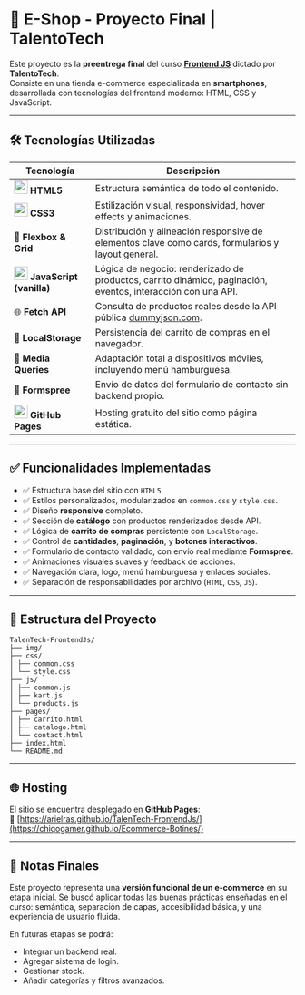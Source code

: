 # 📱 E-Shop - Proyecto Final | TalentoTech

Este proyecto es la **preentrega final** del curso [**Frontend JS**](https://talentotech.bue.edu.ar/#/) dictado por **TalentoTech**.  
Consiste en una tienda e-commerce especializada en **smartphones**, desarrollada con tecnologías del frontend moderno: HTML, CSS y JavaScript.

---

## 🛠️ Tecnologías Utilizadas

| Tecnología | Descripción |
|------------|-------------|
| <img src="https://cdn.jsdelivr.net/gh/devicons/devicon/icons/html5/html5-original.svg" width="24"/> **HTML5** | Estructura semántica de todo el contenido. |
| <img src="https://cdn.jsdelivr.net/gh/devicons/devicon/icons/css3/css3-original.svg" width="24"/> **CSS3** | Estilización visual, responsividad, hover effects y animaciones. |
| 🎨 **Flexbox & Grid** | Distribución y alineación responsive de elementos clave como cards, formularios y layout general. |
| <img src="https://cdn.jsdelivr.net/gh/devicons/devicon/icons/javascript/javascript-original.svg" width="24"/> **JavaScript (vanilla)** | Lógica de negocio: renderizado de productos, carrito dinámico, paginación, eventos, interacción con una API. |
| 🌐 **Fetch API** | Consulta de productos reales desde la API pública [dummyjson.com](https://dummyjson.com/). |
| 💾 **LocalStorage** | Persistencia del carrito de compras en el navegador. |
| 📱 **Media Queries** | Adaptación total a dispositivos móviles, incluyendo menú hamburguesa. |
| 🧾 **Formspree** | Envío de datos del formulario de contacto sin backend propio. |
| <img src="https://cdn.jsdelivr.net/gh/devicons/devicon/icons/github/github-original.svg" width="24" /> **GitHub Pages** | Hosting gratuito del sitio como página estática. |

---

## ✅ Funcionalidades Implementadas

- ✅ Estructura base del sitio con `HTML5`.
- ✅ Estilos personalizados, modularizados en `common.css` y `style.css`.
- ✅ Diseño **responsive** completo.
- ✅ Sección de **catálogo** con productos renderizados desde API.
- ✅ Lógica de **carrito de compras** persistente con `LocalStorage`.
- ✅ Control de **cantidades**, **paginación**, y **botones interactivos**.
- ✅ Formulario de contacto validado, con envío real mediante **Formspree**.
- ✅ Animaciones visuales suaves y feedback de acciones.
- ✅ Navegación clara, logo, menú hamburguesa y enlaces sociales.
- ✅ Separación de responsabilidades por archivo (`HTML`, `CSS`, `JS`).

---

## 📁 Estructura del Proyecto
```
TalenTech-FrontendJs/
├── img/
├── css/
│ ├── common.css
│ └── style.css
├── js/
│ ├── common.js
│ ├── kart.js
│ └── products.js
├── pages/
│ ├── carrito.html
│ ├── catalogo.html
│ └── contact.html
├── index.html
└── README.md
```
---


## 🌐 Hosting

El sitio se encuentra desplegado en **GitHub Pages**:  
🔗 [https://arielras.github.io/TalenTech-FrontendJs/](https://chiqogamer.github.io/Ecommerce-Botines/)

---

## 📌 Notas Finales

Este proyecto representa una **versión funcional de un e-commerce** en su etapa inicial. Se buscó aplicar todas las buenas prácticas enseñadas en el curso: semántica, separación de capas, accesibilidad básica, y una experiencia de usuario fluida.

En futuras etapas se podrá:
- Integrar un backend real.
- Agregar sistema de login.
- Gestionar stock.
- Añadir categorías y filtros avanzados.
